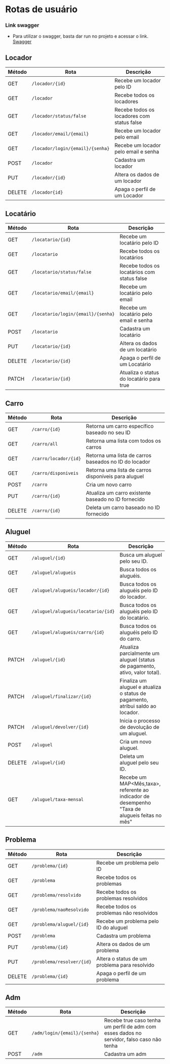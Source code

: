 # Rotas de usuário

### Link swagger
 - Para utilizar o swagger, basta dar run no projeto e acessar o link.
[Swagger](http://localhost:8080/swagger-ui/index.html#/)
## Locador 
| Método | Rota                       | Descrição                                                          |
| ------ | -------------------------- | ------------------------------------------------------------------ |
| GET   | `/locador/{id}`                   | Recebe um locador pelo ID                                             |
| GET   | `/locador`                   | Recebe todos os locadores                                           |
| GET   | `/locador/status/false`                   | Recebe todos os locadores com status false                         |
| GET   | `/locador/email/{email}`                   | Recebe um locador pelo email                                       |
| GET   | `/locador/login/{email}/{senha}`                   | Recebe um locador pelo email e senha                                       |
| POST  | `/locador`                   | Cadastra um locador                                           |
| PUT  | `/locador/{id}`                   | Altera os dados de um locador                                           |
| DELETE  | `/locador{id}`                   | Apaga o perfil de um Locador                                        |

## Locatário
| Método | Rota                       | Descrição                                                          |
| ------ | -------------------------- | ------------------------------------------------------------------ |
| GET   | `/locatario/{id}`                   | Recebe um locatário pelo ID                                       |
| GET   | `/locatario`                   | Recebe todos os locatários                                           |
| GET   | `/locatario/status/false`                   | Recebe todos os locatários com status false              |
| GET   | `/locatario/email/{email}`                   | Recebe um locatário pelo email                                       |
| GET   | `/locatario/login/{email}/{senha}`                   | Recebe um locatário pelo email e senha
| POST  | `/locatario`                   | Cadastra um locatário                                           |
| PUT  | `/locatario/{id}`                   | Altera os dados de um locatário                                           |
| DELETE  | `/locatario/{id}`                   | Apaga o perfil de um Locatário                                        |
| PATCH | `/locatario/{id}` | Atualiza o status do locatário para true |

## Carro
| Método | Rota                       | Descrição                                                          |
| ------ | -------------------------- | ------------------------------------------------------------------ |
| GET   | `/carro/{id}`                   | Retorna um carro específico baseado no seu ID                                     |
| GET   | `/carro/all`                   | Retorna uma lista com todos os carros|
| GET  | `/carro/locador/{id}`                   |  Retorna uma lista de carros baseados no ID do locador                                           |
| GET  | `/carro/disponiveis` | Retorna uma lista de carros disponíveis para aluguel                                           |
| POST   | `/carro`                   | Cria um novo carro                                           |
| PUT   | `/carro/{id}`                   | Atualiza um carro existente baseado no ID fornecido            |
| DELETE   | `/carro/{id}`                   | Deleta um carro baseado no ID fornecido                                       |

## Aluguel
| Método | Rota                       | Descrição                                                          |
| ------ | -------------------------- | ------------------------------------------------------------------ |
| GET   | `/aluguel/{id}	`               | Busca um aluguel pelo seu ID. |
| GET   | `/aluguel/alugueis`            | Busca todos os aluguéis.|
| GET  | `/aluguel/alugueis/locador/{id}` |  Busca todos os aluguéis pelo ID do locador. |
| GET   | `/aluguel/alugueis/locatario/{id}` | Busca todos os aluguéis pelo ID do locatário. |
| GET   | `/aluguel/alugueis/carro/{id}` | Busca todos os aluguéis pelo ID do carro.           |
| PATCH   | `/aluguel/{id}	`               | Atualiza parcialmente um aluguel (status de pagamento, ativo, valor total). |
| PATCH   | `/aluguel/finalizar/{id}` | Finaliza um aluguel e atualiza o status de pagamento, atribui saldo ao locador. |
| PATCH   | `/aluguel/devolver/{id}`  | Inicia o processo de devolução de um aluguel. |
| POST   | `/aluguel`                  | Cria um novo aluguel.   |
| DELETE   | `/aluguel/{id}	`          |Deleta um aluguel pelo seu ID. |
| GET    | `/aluguel/taxa-mensal`|Recebe um MAP<Mês,taxa>, referente ao indicador de desempenho "Taxa de alugueis feitas no mês"    |

## Problema
| Método | Rota                       | Descrição                                                          |
| ------ | -------------------------- | ------------------------------------------------------------------ |
| GET   | `/problema/{id}`                   | Recebe um problema pelo ID                                       |
| GET   | `/problema`                   | Recebe todos os problemas                                           |
| GET   | `/problema/resolvido`  |  Recebe todos os problemas resolvidos                                           |
| GET   | `/problema/naoResolvido`  |  Recebe todos os problemas não resolvidos                                           |
| GET   | `/problema/aluguel/{id}`                   | Recebe um problema pelo ID do aluguel                                       |
| POST  | `/problema`                   | Cadastra um problema                                           |
| PUT  | `/problema/{id}`                   | Altera os dados de um problema                                           |
| PUT | `/problema/resolver/{id}`                   | Altera o status de um problema para resolvido                                           |
| DELETE  | `/problema/{id}`                   | Apaga o perfil de um problema                                        |

## Adm
| Método | Rota                       | Descrição                                                          |
| ------ | -------------------------- | ------------------------------------------------------------------ |
| GET    | `/adm/login/{email}/{senha}`                   | Recebe true caso tenha um perfil de adm com esses dados no servidor, falso caso não tenha                              |
| POST   | `/adm`                   | Cadastra um adm                                           |
